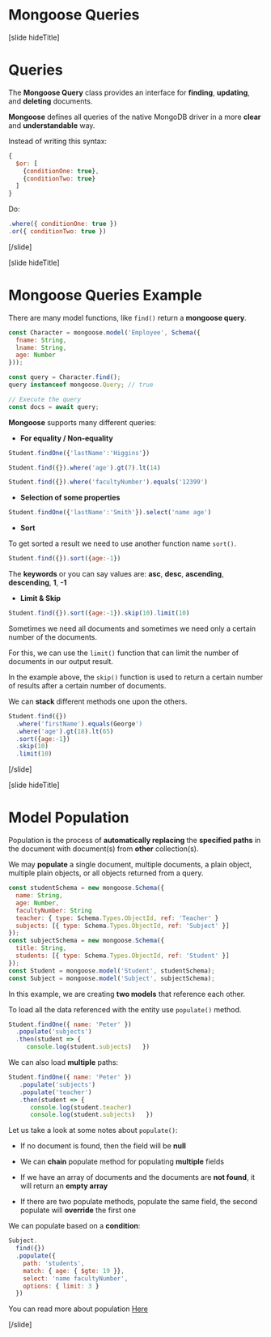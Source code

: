 # Mongoose Queries

[slide hideTitle]
# Queries

The **Mongoose Query** class provides an interface for **finding**, **updating**, and **deleting** documents.

**Mongoose** defines all queries of the native MongoDB driver in a more **clear** and **understandable** way.

Instead of writing this syntax:

``` js
{
  $or: [
    {conditionOne: true},
    {conditionTwo: true}
  ]
}
```

Do:

``` js
.where({ conditionOne: true })
.or({ conditionTwo: true })
```


[/slide]


[slide hideTitle]

# Mongoose Queries Example

There are many model functions, like `find()` return a **mongoose query**.

``` js
const Character = mongoose.model('Employee', Schema({
  fname: String,
  lname: String,
  age: Number
}));

const query = Character.find();
query instanceof mongoose.Query; // true

// Execute the query
const docs = await query;
```

**Mongoose** supports many different queries:

- **For equality / Non-equality**

``` js
Student.findOne({'lastName':'Higgins'})
```

``` js
Student.find({}).where('age').gt(7).lt(14)
```

``` js
Student.find({}).where('facultyNumber').equals('12399')
```

- **Selection of some properties**

```js
Student.findOne({'lastName':'Smith'}).select('name age')
```

- **Sort**

To get sorted a result we need to use another function name `sort()`.

``` js
Student.find({}).sort({age:-1})
```

The **keywords** or you can say values are: **asc**, **desc**, **ascending**, **descending**, **1**, **-1**

- **Limit & Skip**

```js
Student.find({}).sort({age:-1}).skip(10).limit(10)
```

Sometimes we need all documents and sometimes we need only a certain number of the documents.

For this, we can use the `limit()` function that can limit the number of documents in our output result.

In the example above, the `skip()` function is used to return a certain number of results after a certain number of documents.

We can **stack** different methods one upon the others.

``` js
Student.find({})
  .where('firstName').equals(George')
  .where('age').gt(18).lt(65)
  .sort({age:-1})
  .skip(10)
  .limit(10)
```

[/slide]

[slide hideTitle]

# Model Population

Population is the process of **automatically replacing** the **specified paths** in the document with document(s) from **other** collection(s). 

We may **populate** a single document, multiple documents, a plain object, multiple plain objects, or all objects returned from a query.

``` js
const studentSchema = new mongoose.Schema({
  name: String,
  age: Number,
  facultyNumber: String
  teacher: { type: Schema.Types.ObjectId, ref: 'Teacher' }
  subjects: [{ type: Schema.Types.ObjectId, ref: 'Subject' }]
});
const subjectSchema = new mongoose.Schema({
  title: String,
  students: [{ type: Schema.Types.ObjectId, ref: 'Student' }]
});
const Student = mongoose.model('Student', studentSchema);
const Subject = mongoose.model('Subject', subjectSchema);
```

In this example, we are creating **two models** that reference each other.

To load all the data referenced with the entity use `populate()` method.

``` js
Student.findOne({ name: 'Peter' })
  .populate('subjects')
  .then(student => {
     console.log(student.subjects)   })
```

We can also load **multiple** paths:

``` js
Student.findOne({ name: 'Peter' })
   .populate('subjects')
   .populate('teacher')
   .then(student => {
      console.log(student.teacher)
      console.log(student.subjects)   })
```

Let us take a look at some notes about `populate()`:

- If no document is found, then the field will be **null**

- We can **chain** populate method for populating **multiple** fields

- If we have an array of documents and the documents are **not found**, it will return an **empty array**

- If there are two populate methods, populate the same field, the second populate will **override** the first one

We can populate based on a **condition**:

``` js
Subject.
  find({})
  .populate({
    path: 'students',
    match: { age: { $gte: 19 }},
    select: 'name facultyNumber',
    options: { limit: 3 }
  })
```

You can read more about population [Here](mongoosejs.com/docs/populate.html)

[/slide]
